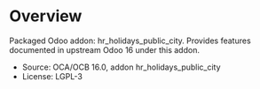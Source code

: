 # Overview

Packaged Odoo addon: hr_holidays_public_city. Provides features documented in upstream Odoo 16 under this addon.

- Source: OCA/OCB 16.0, addon hr_holidays_public_city
- License: LGPL-3
